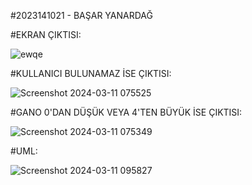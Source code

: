 #2023141021 - BAŞAR YANARDAĞ

#EKRAN ÇIKTISI:

![ewqe](https://github.com/basaryanardag/ODEV2/assets/162024917/fa77deb7-bc61-462b-bf09-030e9c425181)



#KULLANICI BULUNAMAZ İSE ÇIKTISI:

![Screenshot 2024-03-11 075525](https://github.com/basaryanardag/ODEV2/assets/162024917/eb534a0d-0a2c-4aa5-b5d0-67fc8ce09e5e)



#GANO 0'DAN DÜŞÜK  VEYA 4'TEN BÜYÜK İSE ÇIKTISI:


![Screenshot 2024-03-11 075349](https://github.com/basaryanardag/ODEV2/assets/162024917/07a913ab-e07b-4cfe-86e7-57da8100c41d)



#UML:

![Screenshot 2024-03-11 095827](https://github.com/basaryanardag/ODEV2/assets/162024917/25c31fe0-e33b-45d9-8017-0b105d1db9c6)
